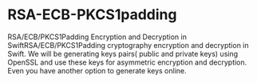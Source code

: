 # RSA-ECB-PKCS1padding
RSA/ECB/PKCS1Padding Encryption and Decryption in SwiftRSA/ECB/PKCS1Padding cryptography encryption and decryption in Swift.
We will be generating keys pairs( public and private keys) using OpenSSL and use these keys for asymmetric encryption and decryption.
Even you have another option to generate keys online.
